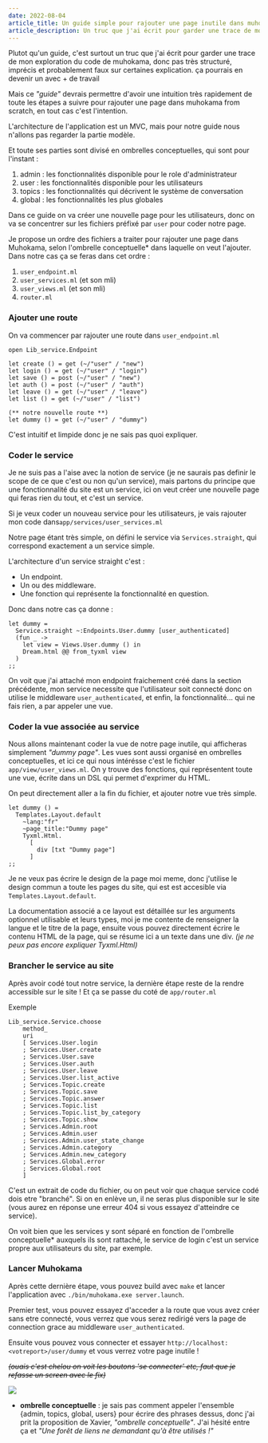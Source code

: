 ```yaml
---
date: 2022-08-04
article_title: Un guide simple pour rajouter une page inutile dans muhokama.
article_description: Un truc que j'ai écrit pour garder une trace de mon exploration du code de muhokama, et pour en aider d'autres dans la leur.
---
```


Plutot qu'un guide, c'est surtout un truc que j'ai écrit pour garder une trace de mon exploration du code de muhokama, donc pas très structuré, imprécis et probablement faux sur certaines explication. ça pourrais en devenir un avec + de travail

Mais ce *"guide"* devrais permettre d'avoir une intuition très rapidement de toute les étapes a suivre pour rajouter une page dans muhokama from scratch, en tout cas c'est l'intention.

L'architecture de l'application est un MVC, mais pour notre guide nous n'allons pas regarder la partie modèle.

Et toute ses parties sont divisé en ombrelles conceptuelles, qui sont pour l'instant : 
1. admin : les fonctionnalités disponible pour le role d'administrateur
2. user : les fonctionnalités disponible pour les utilisateurs
3. topics : les fonctionnalités qui décrivent le système de conversation
4. global : les fonctionnalités les plus globales 

Dans ce guide on va créer une nouvelle page pour les utilisateurs, donc on va se concentrer sur les fichiers préfixé par `user` pour coder notre page.

Je propose un ordre des fichiers a traiter pour rajouter une page dans Muhokama, selon l'ombrelle conceptuelle* dans laquelle on veut l'ajouter. Dans notre cas ça se feras dans cet ordre :
1. `user_endpoint.ml`
2. `user_services.ml` (et son mli)
3. `user_views.ml` (et son mli)
4. `router.ml`
    
### Ajouter une route
    
On va commencer par rajouter une route dans `user_endpoint.ml`

```
open Lib_service.Endpoint

let create () = get (~/"user" / "new")
let login () = get (~/"user" / "login")
let save () = post (~/"user" / "new")
let auth () = post (~/"user" / "auth")
let leave () = get (~/"user" / "leave")
let list () = get (~/"user" / "list")

(** notre nouvelle route **)
let dummy () = get (~/"user" / "dummy")
```

C'est intuitif et limpide donc je ne sais pas quoi expliquer.

### Coder le service

Je ne suis pas a l'aise avec la notion de service (je ne saurais pas definir le scope de ce que c'est ou non qu'un service), mais partons du principe que une fonctionnalité du site est un service, ici on veut créer une nouvelle page qui feras rien du tout, et c'est un service.

Si je veux coder un nouveau service pour les utilisateurs, je vais rajouter mon code dans`app/services/user_services.ml`

Notre page étant très simple, on défini le service via `Services.straight`, qui correspond exactement a un service simple.

L'architecture d'un service straight c'est :
* Un endpoint.
* Un ou des middleware.
* Une fonction qui représente la fonctionnalité en question.

Donc dans notre cas ça donne :

```
let dummy =
  Service.straight ~:Endpoints.User.dummy [user_authenticated]
  (fun _ ->
    let view = Views.User.dummy () in
    Dream.html @@ from_tyxml view
  )
;;
```

On voit que j'ai attaché mon endpoint fraichement créé dans la section précédente, mon service necessite que l'utilisateur soit connecté donc on utilise le middleware `user_authenticated`, et enfin, la fonctionnalité... qui ne fais rien, a par appeler une vue.

### Coder la vue associée au service

Nous allons maintenant coder la vue de notre page inutile, qui afficheras simplement *"dummy page"*. Les vues sont aussi organisé en ombrelles conceptuelles, et ici ce qui nous intérésse c'est le fichier `app/view/user_views.ml`. On y trouve des fonctions, qui représentent toute une vue, écrite dans un DSL qui permet d'exprimer du HTML.

On peut directement aller a la fin du fichier, et ajouter notre vue très simple.

```
let dummy () =
  Templates.Layout.default
    ~lang:"fr"
    ~page_title:"Dummy page"
    Tyxml.Html.
      [
        div [txt "Dummy page"]
      ]
;;
```

Je ne veux pas écrire le design de la page moi meme, donc j'utilise le design commun a toute les pages du site, qui est est accesible via `Templates.Layout.default`. 

La documentation associé a ce layout est détaillée sur les arguments optionnel utilisable et leurs types, moi je me contente de renseigner la langue et le titre de la page, ensuite vous pouvez directement écrire le contenu HTML de la page, qui se résume ici a un texte dans une div. *(je ne peux pas encore expliquer Tyxml.Html)*

### Brancher le service au site

Après avoir codé tout notre service, la dernière étape reste de la rendre accessible sur le site ! Et ça se passe du coté de `app/router.ml`

Exemple

```
Lib_service.Service.choose
    method_
    uri
    [ Services.User.login
    ; Services.User.create
    ; Services.User.save
    ; Services.User.auth
    ; Services.User.leave
    ; Services.User.list_active
    ; Services.Topic.create
    ; Services.Topic.save
    ; Services.Topic.answer
    ; Services.Topic.list
    ; Services.Topic.list_by_category
    ; Services.Topic.show
    ; Services.Admin.root
    ; Services.Admin.user
    ; Services.Admin.user_state_change
    ; Services.Admin.category
    ; Services.Admin.new_category
    ; Services.Global.error
    ; Services.Global.root
    ]
```

C'est un extrait de code du fichier, ou on peut voir que chaque service codé dois etre "branché". Si on en enlève un, il ne seras plus disponible sur le site (vous aurez en réponse une erreur 404 si vous essayez d'atteindre ce service).

On voit bien que les services y sont séparé en fonction de l'ombrelle conceptuelle* auxquels ils sont rattaché, le service de login c'est un service propre aux utilisateurs du site, par exemple.

### Lancer Muhokama

Après cette dernière étape, vous pouvez build avec `make` et lancer l'application avec `./bin/muhokama.exe server.launch`.

Premier test, vous pouvez essayez d'acceder a la route que vous avez créer sans etre connecté, vous verrez que vous serez redirigé vers la page de connection grace au middleware `user_authenticated`.

Ensuite vous pouvez vous connecter et essayer `http://localhost:<votreport>/user/dummy` et vous verrez votre page inutile !

*~~(ouais c'est chelou on voit les boutons 'se connecter' etc, faut que je refasse un screen avec le fix)~~*

![](https://i.imgur.com/t8Yptba.png)


* **ombrelle conceptuelle** : je sais pas comment appeler l'ensemble {admin, topics, global, users} pour écrire des phrases dessus, donc j'ai prit la proposition de Xavier, *"ombrelle conceptuelle"*. J'ai hésité entre ça et *"Une forêt de liens ne demandant qu'à être utilisés !"*